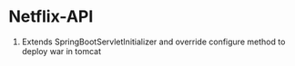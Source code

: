 # Netflix-API

1. Extends SpringBootServletInitializer and override configure method to deploy war in tomcat
